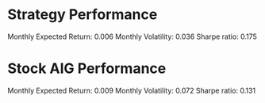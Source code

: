 # Strategy Performance
Monthly Expected Return: 0.006
Monthly Volatility: 0.036
Sharpe ratio: 0.175
# Stock AIG Performance
Monthly Expected Return: 0.009
Monthly Volatility: 0.072
Sharpe ratio: 0.131

